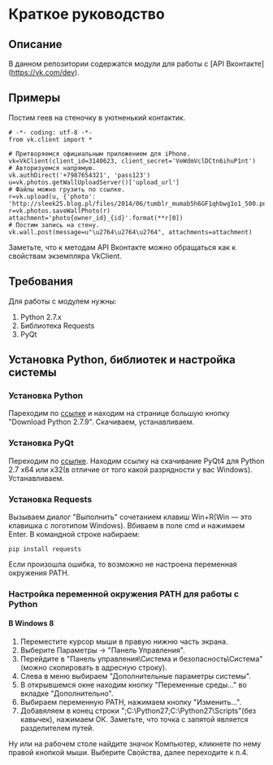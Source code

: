 # Краткое руководство

## Описание

В данном репозитории содержатся модули для работы с [API Вконтакте]
(https://vk.com/dev). 

## Примеры

Постим геев на стеночку в уютненький контактик.

    # -*- coding: utf-8 -*-
    from vk.client import *

    # Притворяемся официальным приложением для iPhone.
    vk=VkClient(client_id=3140623, client_secret='VeWdmVclDCtn6ihuP1nt')
    # Авторизуемся напрямую.
    vk.authDirect('+7987654321', 'pass123')
    u=vk.photos.getWallUploadServer()['upload_url']
    # Файлы можно грузить по ссылке.
    r=vk.upload(u, {'photo': 'http://sleek25.blog.pl/files/2014/06/tumblr_mumab5h6GF1qhbwg1o1_500.png'})
    r=vk.photos.saveWallPhoto(r)
    attachment='photo{owner_id}_{id}'.format(**r[0])
    # Постим запись на стену.
    vk.wall.post(message=u"\u2764\u2764\u2764", attachments=attachment)

Заметьте, что к методам API Вконтакте можно обращаться как к свойствам 
экземпляра VkClient.

## Требования

Для работы с модулем нужны:

1. Python 2.7.x
2. Библиотека Requests
3. PyQt

## Установка Python, библиотек и настройка системы

### Установка Python

Пареходим по [ссылке](https://www.python.org/downloads/) и находим на странице 
большую кнопку "Download Python 2.7.9". Скачиваем, устанавливаем.

### Установка PyQt

Переходим по [ссылке](http://www.riverbankcomputing.com/software/pyqt/download).
Находим ссылку на скачивание PyQt4 для Python 2.7 x64 или x32(в отличие от 
того какой разрядности у вас Windows). Устанавливаем.

### Установка Requests

Вызываем диалог "Выполнить" сочетанием клавиш Win+R(Win — это клавишка с 
логотипом Windows). Вбиваем в поле cmd и нажимаем Enter. В командной строке 
набираем:

    pip install requests

Если произошла ошибка, то возможно не настроена переменная окружения PATH.

### Настройка переменной окружения PATH для работы с Python

#### В Windows 8

1. Переместите курсор мыши в правую нижню часть экрана.
2. Выберите Параметры → "Панель Управления".
3. Перейдите в "Панель управления\Система и безопасность\Система"(можно 
скопировать в адресную строку).
4. Слева в меню выбираем "Дополнительные параметры системы".
5. В открывшемся окне находим кнопку "Переменные среды..." во вкладке 
"Дополнительно".
6. Выбираем переменную PATH, нажимаем кнопку "Изменить...".
7. Добавяляем в конец строки ";C:\Python27;C:\Python27\Scripts"(без кавычек), 
нажимаем ОК. Заметьте, что точка с запятой является разделителем путей.

Ну или на рабочем столе найдите значок Компьютер, кликнете по нему правой 
кнопкой мыши. Выберите Свойства, далее переходите к п.4.
